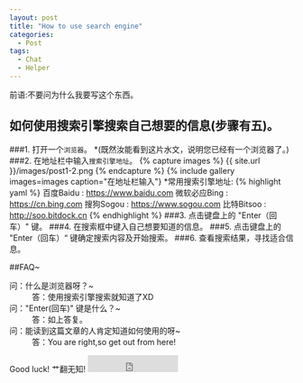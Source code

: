 ```yaml
---
layout: post
title: "How to use search engine"
categories:
  - Post
tags:
  - Chat
  - Helper
---
```

前语:不要问为什么我要写这个东西。
## 如何使用搜索引擎搜索自己想要的信息(步骤有五)。
###1. 打开一个`浏览器`。
*(既然汝能看到这片水文，说明您已经有一个浏览器了。)
###2. 在地址栏中输入`搜索引擎地址`。
{% capture images %}
{{ site.url }}/images/post1-2.png
{% endcapture %}
{% include gallery images=images caption="在地址栏输入"}
*常用搜索引擎地址:
{% highlight yaml %}
百度Baidu : https://www.baidu.com
微软必应Bing : https://cn.bing.com
搜狗Sogou : https://www.sogou.com
比特Bitsoo : http://soo.bitdock.cn
{% endhighlight %}
###3. 点击键盘上的 "Enter（回车）" 键。
###4. 在搜索框中键入自己想要知道的信息。
###5. 点击键盘上的 "Enter（回车）“ 键确定搜索内容及开始搜索。
###6. 查看搜索结果，寻找适合信息。


##FAQ~
<dl>
  <dt>问：什么是浏览器呀？~</dt>
  <dd>答：使用搜索引擎搜索就知道了XD</dd>
  <dt>问："Enter(回车)" 键是什么？~</dt>
  <dd>答：如上答复。</dd>
  <dt>问：能读到这篇文章的人肯定知道如何使用的呀~</dt>
  <dd>答：You are right,so get out from here!</dd>
</dl>
Good luck!
艹翻无知!


<iframe src="https://ghbtns.com/github-btn.html?user=DreamMingHe&repo=Halve&type=star&count=true&size=large" frameborder="0" scrolling="0" width="160px" height="30px"></iframe>    